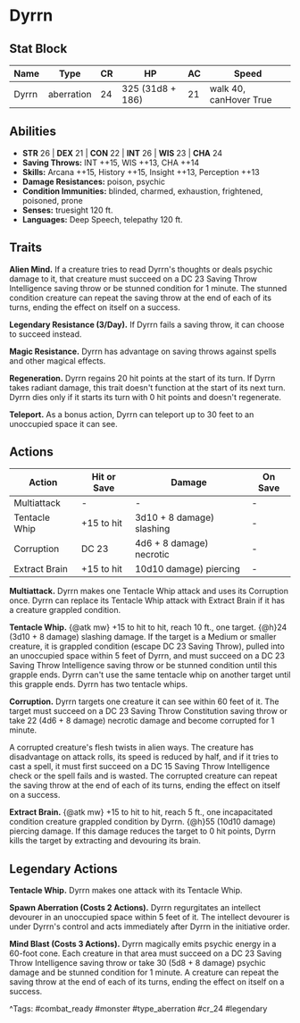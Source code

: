 # Dyrrn

## Stat Block

| Name | Type | CR | HP | AC | Speed |
|------|------|----|----|----|-------|
| Dyrrn | aberration | 24 | 325 (31d8 + 186) | 21 | walk 40, canHover True |

## Abilities

- **STR** 26 | **DEX** 21 | **CON** 22 | **INT** 26 | **WIS** 23 | **CHA** 24
- **Saving Throws:** INT ++15, WIS ++13, CHA ++14  
- **Skills:** Arcana ++15, History ++15, Insight ++13, Perception ++13  
- **Damage Resistances:** poison, psychic  
- **Condition Immunities:** blinded, charmed, exhaustion, frightened, poisoned, prone  
- **Senses:** truesight 120 ft.  
- **Languages:** Deep Speech, telepathy 120 ft.

## Traits

**Alien Mind.** If a creature tries to read Dyrrn's thoughts or deals psychic damage to it, that creature must succeed on a DC 23 Saving Throw Intelligence saving throw or be stunned condition for 1 minute. The stunned condition creature can repeat the saving throw at the end of each of its turns, ending the effect on itself on a success.

**Legendary Resistance (3/Day).** If Dyrrn fails a saving throw, it can choose to succeed instead.

**Magic Resistance.** Dyrrn has advantage on saving throws against spells and other magical effects.

**Regeneration.** Dyrrn regains 20 hit points at the start of its turn. If Dyrrn takes radiant damage, this trait doesn't function at the start of its next turn. Dyrrn dies only if it starts its turn with 0 hit points and doesn't regenerate.

**Teleport.** As a bonus action, Dyrrn can teleport up to 30 feet to an unoccupied space it can see.


## Actions

| Action | Hit or Save | Damage | On Save |
|--------|--------------|--------|----------|
| Multiattack | - | - | - |
| Tentacle Whip | +15 to hit | 3d10 + 8 damage) slashing | - |
| Corruption | DC 23 | 4d6 + 8 damage) necrotic | - |
| Extract Brain | +15 to hit | 10d10 damage) piercing | - |

**Multiattack.** Dyrrn makes one Tentacle Whip attack and uses its Corruption once. Dyrrn can replace its Tentacle Whip attack with Extract Brain if it has a creature grappled condition.

**Tentacle Whip.** {@atk mw} +15 to hit to hit, reach 10 ft., one target. {@h}24 (3d10 + 8 damage) slashing damage. If the target is a Medium or smaller creature, it is grappled condition (escape DC 23 Saving Throw), pulled into an unoccupied space within 5 feet of Dyrrn, and must succeed on a DC 23 Saving Throw Intelligence saving throw or be stunned condition until this grapple ends. Dyrrn can't use the same tentacle whip on another target until this grapple ends. Dyrrn has two tentacle whips.

**Corruption.** Dyrrn targets one creature it can see within 60 feet of it. The target must succeed on a DC 23 Saving Throw Constitution saving throw or take 22 (4d6 + 8 damage) necrotic damage and become corrupted for 1 minute.

A corrupted creature's flesh twists in alien ways. The creature has disadvantage on attack rolls, its speed is reduced by half, and if it tries to cast a spell, it must first succeed on a DC 15 Saving Throw Intelligence check or the spell fails and is wasted. The corrupted creature can repeat the saving throw at the end of each of its turns, ending the effect on itself on a success.

**Extract Brain.** {@atk mw} +15 to hit to hit, reach 5 ft., one incapacitated condition creature grappled condition by Dyrrn. {@h}55 (10d10 damage) piercing damage. If this damage reduces the target to 0 hit points, Dyrrn kills the target by extracting and devouring its brain.

## Legendary Actions

**Tentacle Whip.** Dyrrn makes one attack with its Tentacle Whip.

**Spawn Aberration (Costs 2 Actions).** Dyrrn regurgitates an intellect devourer in an unoccupied space within 5 feet of it. The intellect devourer is under Dyrrn's control and acts immediately after Dyrrn in the initiative order.

**Mind Blast (Costs 3 Actions).** Dyrrn magically emits psychic energy in a 60-foot cone. Each creature in that area must succeed on a DC 23 Saving Throw Intelligence saving throw or take 30 (5d8 + 8 damage) psychic damage and be stunned condition for 1 minute. A creature can repeat the saving throw at the end of each of its turns, ending the effect on itself on a success.



^Tags: #combat_ready #monster #type_aberration #cr_24 #legendary